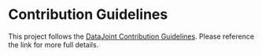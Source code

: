 # Contribution Guidelines

This project follows the
[DataJoint Contribution Guidelines](https://docs.datajoint.io/python/community/02-Contribute.html).
Please reference the link for more full details.
